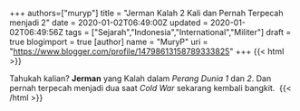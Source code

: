 +++
 authors=["muryp"] 
title = "Jerman Kalah 2 Kali dan Pernah Terpecah menjadi 2"
date = 2020-01-02T06:49:00Z
updated = 2020-01-02T06:49:56Z
tags = ["Sejarah","Indonesia","International","Militer"]
draft = true
blogimport = true 
[author]
	name = "MuryP"
	uri = "https://www.blogger.com/profile/14798613158789333825"
+++
 {{< html >}} 

Tahukah kalian? <b>Jerman</b> yang Kalah dalam <i>Perang</i> <i>Dunia</i> <i>1</i> dan <i>2</i>. Dan pernah terpecah menjadi dua saat <i>Cold War </i>sekarang kembali bangkit.&nbsp;
{{< /html >}}
